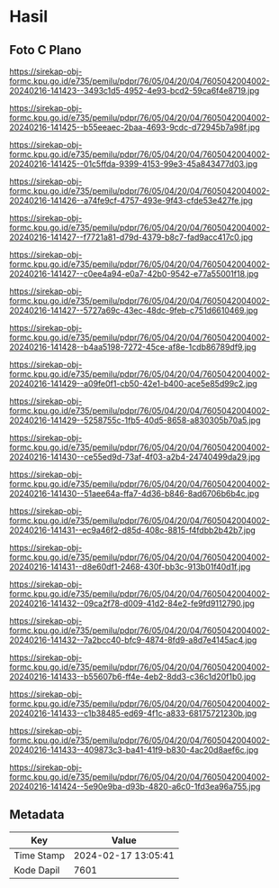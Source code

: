 # Hasil

## Foto C Plano

https://sirekap-obj-formc.kpu.go.id/e735/pemilu/pdpr/76/05/04/20/04/7605042004002-20240216-141423--3493c1d5-4952-4e93-bcd2-59ca6f4e8719.jpg

https://sirekap-obj-formc.kpu.go.id/e735/pemilu/pdpr/76/05/04/20/04/7605042004002-20240216-141425--b55eeaec-2baa-4693-9cdc-d72945b7a98f.jpg

https://sirekap-obj-formc.kpu.go.id/e735/pemilu/pdpr/76/05/04/20/04/7605042004002-20240216-141425--01c5ffda-9399-4153-99e3-45a843477d03.jpg

https://sirekap-obj-formc.kpu.go.id/e735/pemilu/pdpr/76/05/04/20/04/7605042004002-20240216-141426--a74fe9cf-4757-493e-9f43-cfde53e427fe.jpg

https://sirekap-obj-formc.kpu.go.id/e735/pemilu/pdpr/76/05/04/20/04/7605042004002-20240216-141427--f7721a81-d79d-4379-b8c7-fad9acc417c0.jpg

https://sirekap-obj-formc.kpu.go.id/e735/pemilu/pdpr/76/05/04/20/04/7605042004002-20240216-141427--c0ee4a94-e0a7-42b0-9542-e77a55001f18.jpg

https://sirekap-obj-formc.kpu.go.id/e735/pemilu/pdpr/76/05/04/20/04/7605042004002-20240216-141427--5727a69c-43ec-48dc-9feb-c751d6610469.jpg

https://sirekap-obj-formc.kpu.go.id/e735/pemilu/pdpr/76/05/04/20/04/7605042004002-20240216-141428--b4aa5198-7272-45ce-af8e-1cdb86789df9.jpg

https://sirekap-obj-formc.kpu.go.id/e735/pemilu/pdpr/76/05/04/20/04/7605042004002-20240216-141429--a09fe0f1-cb50-42e1-b400-ace5e85d99c2.jpg

https://sirekap-obj-formc.kpu.go.id/e735/pemilu/pdpr/76/05/04/20/04/7605042004002-20240216-141429--5258755c-1fb5-40d5-8658-a830305b70a5.jpg

https://sirekap-obj-formc.kpu.go.id/e735/pemilu/pdpr/76/05/04/20/04/7605042004002-20240216-141430--ce55ed9d-73af-4f03-a2b4-24740499da29.jpg

https://sirekap-obj-formc.kpu.go.id/e735/pemilu/pdpr/76/05/04/20/04/7605042004002-20240216-141430--51aee64a-ffa7-4d36-b846-8ad6706b6b4c.jpg

https://sirekap-obj-formc.kpu.go.id/e735/pemilu/pdpr/76/05/04/20/04/7605042004002-20240216-141431--ec9a46f2-d85d-408c-8815-f4fdbb2b42b7.jpg

https://sirekap-obj-formc.kpu.go.id/e735/pemilu/pdpr/76/05/04/20/04/7605042004002-20240216-141431--d8e60df1-2468-430f-bb3c-913b01f40d1f.jpg

https://sirekap-obj-formc.kpu.go.id/e735/pemilu/pdpr/76/05/04/20/04/7605042004002-20240216-141432--09ca2f78-d009-41d2-84e2-fe9fd9112790.jpg

https://sirekap-obj-formc.kpu.go.id/e735/pemilu/pdpr/76/05/04/20/04/7605042004002-20240216-141432--7a2bcc40-bfc9-4874-8fd9-a8d7e4145ac4.jpg

https://sirekap-obj-formc.kpu.go.id/e735/pemilu/pdpr/76/05/04/20/04/7605042004002-20240216-141433--b55607b6-ff4e-4eb2-8dd3-c36c1d20f1b0.jpg

https://sirekap-obj-formc.kpu.go.id/e735/pemilu/pdpr/76/05/04/20/04/7605042004002-20240216-141433--c1b38485-ed69-4f1c-a833-68175721230b.jpg

https://sirekap-obj-formc.kpu.go.id/e735/pemilu/pdpr/76/05/04/20/04/7605042004002-20240216-141433--409873c3-ba41-41f9-b830-4ac20d8aef6c.jpg

https://sirekap-obj-formc.kpu.go.id/e735/pemilu/pdpr/76/05/04/20/04/7605042004002-20240216-141424--5e90e9ba-d93b-4820-a6c0-1fd3ea96a755.jpg


## Metadata

| Key        | Value               |
| ---------- | ------------------- |
| Time Stamp | 2024-02-17 13:05:41 |
| Kode Dapil | 7601                |



